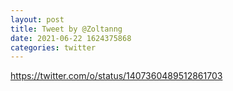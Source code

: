 ```yaml
--- 
layout: post 
title: Tweet by @Zoltanng 
date: 2021-06-22 1624375868 
categories: twitter 
--- 
```

https://twitter.com/o/status/1407360489512861703